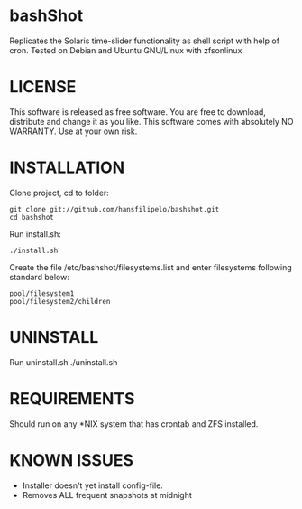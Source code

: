 bashShot
=================================
Replicates the Solaris time-slider functionality as shell script with help of cron. Tested on Debian and Ubuntu GNU/Linux with zfsonlinux.


LICENSE
=================================
This software is released as free software. You are free to download, distribute and change it as you like. This software comes with absolutely NO WARRANTY. Use at your own risk. 


INSTALLATION
=================================
Clone project, cd to folder: 

	git clone git://github.com/hansfilipelo/bashshot.git
	cd bashshot

Run install.sh: 

	./install.sh

Create the file /etc/bashshot/filesystems.list and enter filesystems following standard below: 

	pool/filesystem1
	pool/filesystem2/children


UNINSTALL
=================================
Run uninstall.sh
	./uninstall.sh


REQUIREMENTS
=================================
Should run on any *NIX system that has crontab and ZFS installed. 


KNOWN ISSUES
=================================
- Installer doesn't yet install config-file. 
- Removes ALL frequent snapshots at midnight